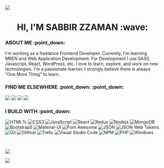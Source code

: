 <img src="https://cdn.hackernoon.com/images/1*KBGdMaU_emZX4XR1AvkD4A.gif">

<h1 align="center">HI, I'M SABBIR ZZAMAN :wave:</h1>

<h3>ABOUT ME :point_down:</h3>
  <p>I'm working as a freelance Frontend Developer. Currently, I'm learning MREN and Web Application Development. For Development I use SASS, Javascript, React, WordPress, etc. I love to learn, explore, and work on new technologies. I'm a passionate learner, I strongly believe there is always "One More Thing" to learn. </p>

<h3>FIND ME ELSEWHERE :point_down: :point_down:</h3>

<p align="left">
  <a href="https://www.facebook.com/sz.tonmoy1"><img src="https://img.shields.io/badge/linkedin-%230077B5.svg?style=for-the-badge&logo=linkedin&logoColor=white"></a>
<a href="https://www.linkedin.com/in/sabbir-zzaman/"><img src="https://img.shields.io/badge/Facebook-%231877F2.svg?style=for-the-badge&logo=Facebook&logoColor=white"></a>
<a href="https://www.instagram.com/sztonmoy/"><img src="https://img.shields.io/badge/Instagram-E4405F?style=for-the-badge&logo=instagram&logoColor=white"></a>
<a href="https://stackoverflow.com/users/17064354/sabbir-zzaman"><img src="https://img.shields.io/badge/-Stackoverflow-FE7A16?style=for-the-badge&logo=stack-overflow&logoColor=white"></a>
</p>

<h3>I BUILD WITH :point_down:</h3>
<p align="left">
<img src="https://camo.githubusercontent.com/abedb1ff88fca4003da0fe4deb5dc44f75f688c06f1fb950694dc0a5eb182107/68747470733a2f2f696d672e736869656c64732e696f2f62616467652f2d48544d4c352d3030303030303f7374796c653d666c6174266c6f676f3d68746d6c35266c6f676f436f6c6f723d666666666666266c6162656c436f6c6f723d453334463236" alt="HTML%">
<img src="https://camo.githubusercontent.com/cf8c6d8c66fafdffd2d1de7dc2322ea277c7fff2ba7a25e484542977bdc95e5e/68747470733a2f2f696d672e736869656c64732e696f2f62616467652f2d435353332d3030303030303f7374796c653d666c6174266c6f676f3d63737333266c6f676f436f6c6f723d666666666666266c6162656c436f6c6f723d313537324236" alt="CSS3">
<img src="https://camo.githubusercontent.com/ddbeaac0298ab7864fff9ed11ff78cc48623e4ff75b6ba770ceeb80fb2aa9685/68747470733a2f2f696d672e736869656c64732e696f2f62616467652f2d4a6176615363726970742d3030303030303f7374796c653d666c6174266c6f676f3d6a617661736372697074" alt="JavaScript">
<img src="https://camo.githubusercontent.com/468cf30dc02e95236be519dddcfb2cf79ca827461c0e4c015c4feae7b459d59e/68747470733a2f2f696d672e736869656c64732e696f2f62616467652f2d52656163742d3030303030303f7374796c653d666c6174266c6f676f3d7265616374" alt="React">
<img src="https://camo.githubusercontent.com/088e74e82e04ba409bd1b369013e3689b3119a8e9d5201f861f635752b6fb864/68747470733a2f2f696d672e736869656c64732e696f2f62616467652f2d52656475782d3030303030303f7374796c653d666c6174266c6f676f3d7265647578266c6f676f436f6c6f723d373634414243266c6162656c436f6c6f723d666666666666" alt="Redux">
<img src="https://camo.githubusercontent.com/c12c57fce17b030ac7cc0f25d04f278e4f3e53535134f28b61432be5a2964a01/68747470733a2f2f696d672e736869656c64732e696f2f62616467652f2d4e6f64656a732d3030303030303f7374796c653d666c6174266c6f676f3d4e6f64652e6a73" alt="Nodejs" style="max-width: 100%;">
<img src="https://camo.githubusercontent.com/e0d8dede7d6493069f956bb95a3c150d4b650f7cd265009800f132c4c760d45b/68747470733a2f2f696d672e736869656c64732e696f2f62616467652f2d4d6f6e676f44422d3030303030303f7374796c653d666c6174266c6f676f3d6d6f6e676f6462266c6162656c436f6c6f723d666666666666" alt="MongoDB">
<img src="https://camo.githubusercontent.com/3ca859fbfb7c877decc686c49a95f557644c0a0e5055300ea344c03fcbf367ac/68747470733a2f2f696d672e736869656c64732e696f2f62616467652f2d426f6f7473747261702d3030303030303f7374796c653d666c6174266c6f676f3d626f6f747374726170266c6f676f436f6c6f723d666666666666266c6162656c436f6c6f723d353633443743" alt="Bootstrap5">
<img src="https://camo.githubusercontent.com/e526454b16348b5148465b193da78393a8eb73c4632fd2027bdad065ec27e76c/68747470733a2f2f696d672e736869656c64732e696f2f62616467652f2d4d6174657269616c25323055492d3030303030303f7374796c653d666c6174266c6f676f3d4d6174657269616c2532305549266c6f676f436f6c6f723d666666666666266c6162656c436f6c6f723d303038314342" alt="Material-UI">
<img src="https://camo.githubusercontent.com/4175e14510332bcd5b1d85c8f430b090108152a4f32afbb7440d7b60b32cc3ef/68747470733a2f2f696d672e736869656c64732e696f2f62616467652f2d666f6e74253230617765736f6d652d3030303030303f7374796c653d666c6174266c6f676f3d666f6e742d617765736f6d65266c6f676f436f6c6f723d333339414630266c6162656c436f6c6f723d666666666666" alt="Font Awesome">
<img src="https://camo.githubusercontent.com/1b81fe709645a87f22552e3d3c000aaf0babc9bf6e69c4aad84cca06212ea736/68747470733a2f2f696d672e736869656c64732e696f2f62616467652f2d4a534f4e2d3030303030303f7374796c653d666c6174266c6f676f3d4a534f4e266c6f676f436f6c6f723d303030303030266c6162656c436f6c6f723d666666666666" alt="JSON" style="max-width: 100%;">
<img src="https://camo.githubusercontent.com/0ac4eb3ab01e85a5bcb986c90bf2f9feb82dfb0c8eefc65927d3de1b6e174bd9/68747470733a2f2f696d672e736869656c64732e696f2f62616467652f2d4a534f4e253230576562253230546f6b656e732d3030303030303f7374796c653d666c6174266c6f676f3d6a736f6e776562746f6b656e73266c6f676f436f6c6f723d303030303030266c6162656c436f6c6f723d666666666666" alt="JSON Web Tokens">
<img src="https://camo.githubusercontent.com/1653a6adb5c43f70651b03c543bf1bc9e5fdf4a90462405095881952aea12acf/68747470733a2f2f696d672e736869656c64732e696f2f62616467652f2d4769742d3030303030303f7374796c653d666c6174266c6f676f3d676974266c6f676f436f6c6f723d463035303332266c6162656c436f6c6f723d666666666666" alt="Git">
<img src="https://camo.githubusercontent.com/8728a04f7d4a274561b63529af91b3c6241b9f02eaf879aa5795142adad3fdcc/68747470733a2f2f696d672e736869656c64732e696f2f62616467652f2d4769744875622d3030303030303f7374796c653d666c6174266c6f676f3d676974687562266c6f676f436f6c6f723d303030303030266c6162656c436f6c6f723d666666666666" alt="GitHub">
<img src="https://camo.githubusercontent.com/8a686096ff5262dd0350a70a0dc3b538bf34b1af7729f2f0d89ad09343a3465f/68747470733a2f2f696d672e736869656c64732e696f2f62616467652f2d5472656c6c6f2d3030303030303f7374796c653d666c6174266c6f676f3d7472656c6c6f266c6f676f436f6c6f723d303236414137266c6162656c436f6c6f723d666666666666" alt="Trello">
<img src="https://camo.githubusercontent.com/075e998728c1c9759b9d5f3e0475092c0d41cd3f2d9ca24bebe69c98c3b47d31/68747470733a2f2f696d672e736869656c64732e696f2f62616467652f2d5653436f64652d3030303030303f7374796c653d666c6174266c6f676f3d76697375616c2d73747564696f2d636f6465266c6162656c436f6c6f723d303037414343" alt="Visual Studio Code">
<img src="https://camo.githubusercontent.com/12bedbb704fab34f894637a13cae58f5774049fc1270627e2439f325d6aafbea/68747470733a2f2f696d672e736869656c64732e696f2f62616467652f2d6e706d2d3030303030303f7374796c653d666c6174266c6f676f3d6e706d266c6162656c436f6c6f723d666666666666" alt="NPM">
<img src="https://camo.githubusercontent.com/a31e9f15953abd50df779b98c4497ad3c2019daaca4910487731d444f860635b/68747470733a2f2f696d672e736869656c64732e696f2f62616467652f2d5048502d3030303030303f7374796c653d666c6174266c6f676f3d706870266c6f676f436f6c6f723d333737324132266c6162656c436f6c6f723d666666666666" alt="PHP">
<img src="https://camo.githubusercontent.com/737203033bd9e4a9826ae625fa970fd56277e55f2bd539d232ed3253e05d74e9/68747470733a2f2f696d672e736869656c64732e696f2f62616467652f2d57696e646f77732d3030303030303f7374796c653d666c6174266c6f676f3d77696e646f7773266c6f676f436f6c6f723d666666666666266c6162656c436f6c6f723d303037384436" alt="Windows">
</p>

<br>

<p>
  <img src="https://github-readme-stats.vercel.app/api?username=sabbirzzaman&show_icons=true&theme=dark">
</p>
<p>
  <img src="https://github-readme-stats.vercel.app/api/top-langs/?username=sabbirzzaman&layout=compact&theme=dark">
</p>
